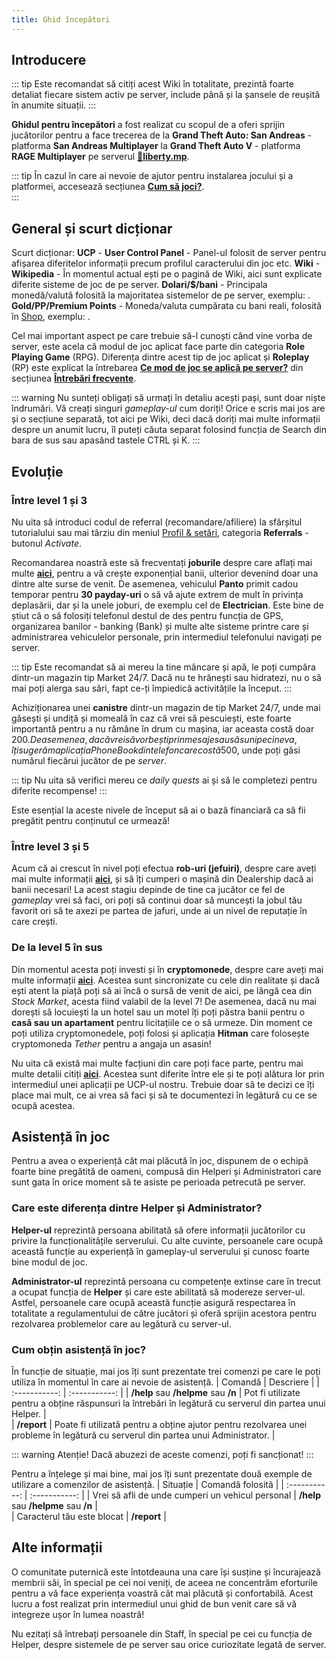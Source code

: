 ```yaml
---
title: Ghid începători
---
```


## Introducere

::: tip
Este recomandat să citiți acest Wiki în totalitate, prezintă foarte detaliat fiecare sistem activ pe server, include până și la șansele de reușită în anumite situații.
:::

**Ghidul pentru începători** a fost realizat cu scopul de a oferi sprijin jucătorilor pentru a face trecerea de la **Grand Theft Auto: San Andreas** - platforma **San Andreas Multiplayer** la **Grand Theft Auto V** - platforma **RAGE Multiplayer** pe serverul **[🗽liberty.mp](https://liberty.mp)**. 

::: tip
În cazul în care ai nevoie de ajutor pentru instalarea jocului și a platformei, accesează secțiunea **[Cum să joci?](./how-to-play)**.  
:::

## General și scurt dicționar

Scurt dicționar:
**UCP** - **User Control Panel** - Panel-ul folosit de server pentru afișarea diferitelor informații precum profilul caracterului din joc etc.
**Wiki** - **Wikipedia** - În momentul actual ești pe o pagină de Wiki, aici sunt explicate diferite sisteme de joc de pe server.
**Dolari/$/bani** - Principala monedă/valută folosită la majoritatea sistemelor de pe server, exemplu: <Dinero :amount='10000' />.
**Gold/PP/Premium Points** - Moneda/valuta cumpărata cu bani reali, folosită în [Shop](https://ucp.liberty.mp/shop), exemplu: <Gold :amount='5000' />.

Cel mai important aspect pe care trebuie să-l cunoști când vine vorba de server, este acela că modul de joc aplicat face parte din categoria **Role Playing Game** (RPG). Diferența dintre acest tip de joc aplicat și **Roleplay** (RP) este explicat la întrebarea **[Ce mod de joc se aplică pe server?](./faq#ce-mod-de-joc-se-aplica-pe-server)** din secțiunea **[Întrebări frecvente](./faq)**.

::: warning
Nu sunteți obligați să urmați în detaliu acești pași, sunt doar niște îndrumări. Vă creați singuri *gameplay-ul* cum doriți! Orice e scris mai jos are și o secțiune separată, tot aici pe Wiki, deci dacă doriți mai multe informații despre un anumit lucru, îl puteți căuta separat folosind funcția de Search din bara de sus sau apasând tastele CTRL și K.
:::

## Evoluție 

### Între level 1 și 3

Nu uita să introduci codul de referral (recomandare/afiliere) la sfârșitul tutorialului sau mai târziu din meniul [Profil & setări](./general/profile-and-settings.md#cum-vizualizez-profilul-și-setările), categoria **Referrals** - butonul *Activate*.

Recomandarea noastră este să frecventați **joburile** despre care aflați mai multe [**aici**](./jobs/), pentru a vă crește exponențial banii, ulterior devenind doar una dintre alte surse de venit. De asemenea, vehiculul **Panto** primit cadou temporar pentru **30 payday-uri** o să vă ajute extrem de mult în privința deplasării, dar și la unele joburi, de exemplu cel de **Electrician**. Este bine de știut că o să folosiți telefonul destul de des pentru funcția de GPS, organizarea banilor - banking (Bank) și multe alte sisteme printre care și administrarea vehiculelor personale, prin intermediul telefonului navigați pe server.

::: tip
Este recomandat să ai mereu la tine mâncare și apă, le poți cumpăra dintr-un magazin tip Market 24/7. Dacă nu te hrănești sau hidratezi, nu o să mai poți alerga sau sări, fapt ce-ți împiedică activitățile la început.
:::

Achiziționarea unei **canistre** dintr-un magazin de tip Market 24/7, unde mai găsești și undiță și momeală în caz că vrei să pescuiești, este foarte importantă pentru a nu rămâne în drum cu mașina, iar aceasta costă doar 200$. De asemenea, dacă vrei să vorbești prin mesaje sau să suni pe cineva, îți sugerăm aplicația PhoneBook din telefon care costă 500$, unde poți găsi numărul fiecărui jucător de pe *server*.

::: tip
Nu uita să verifici mereu ce *daily quests* ai și să le completezi pentru diferite recompense!
:::

Este esențial la aceste nivele de început să ai o bază financiară ca să fii pregătit pentru conținutul ce urmează!

### Între level 3 și 5

Acum că ai crescut în nivel poți efectua **rob-uri (jefuiri)**, despre care aveți mai multe informații [**aici**](./general/atm-robbery), și să îți cumperi o mașină din Dealership dacă ai banii necesari! La acest stagiu depinde de tine ca jucător ce fel de *gameplay* vrei să faci, ori poți să continui doar să muncești la jobul tău favorit ori să te axezi pe partea de jafuri, unde ai un nivel de reputație în care crești.

### De la level 5 în sus

Din momentul acesta poți investi și în **cryptomonede**, despre care aveți mai multe informații [**aici**](./economy/crypto). Acestea sunt sincronizate cu cele din realitate și dacă ești atent la piață poți să ai încă o sursă de venit de aici, pe lângă cea din *Stock Market*, acesta fiind valabil de la level 7! De asemenea, dacă nu mai dorești să locuiești la un hotel sau un motel îți poți păstra banii pentru o **casă sau un apartament** pentru licitațiile ce o să urmeze. Din moment ce poți utiliza cryptomonedele, poți folosi și aplicația **Hitman** care folosește cryptomoneda *Tether* pentru a angaja un asasin!

Nu uita că există mai multe facțiuni din care poți face parte, pentru mai multe detalii citiți [**aici**](./factions/). Acestea sunt diferite între ele și te poți alătura lor prin intermediul unei aplicații pe UCP-ul nostru. Trebuie doar să te decizi ce îți place mai mult, ce ai vrea să faci și să te documentezi în legătură cu ce se ocupă acestea.

## Asistență în joc

Pentru a avea o experiență cât mai plăcută în joc, dispunem de o echipă foarte bine pregătită de oameni, compusă din Helperi și Administratori care sunt gata în orice moment să te asiste pe perioada petrecută pe server.

### Care este diferența dintre Helper și Administrator?  

**Helper-ul** reprezintă persoana abilitată să ofere informații jucătorilor cu privire la funcționalitățile serverului. Cu alte cuvinte, persoanele care ocupă această funcție au experiență în gameplay-ul serverului și cunosc foarte bine modul de joc.

**Administrator-ul** reprezintă persoana cu competențe extinse care în trecut a ocupat funcția de **Helper** și care este abilitată să modereze server-ul. Astfel, persoanele care ocupă această funcție asigură respectarea în totalitate a regulamentului de către jucători și oferă sprijin acestora pentru rezolvarea problemelor care au legătură cu server-ul.  

### Cum obțin asistență în joc?   

În funcție de situație, mai jos îți sunt prezentate trei comenzi pe care le poți utiliza în momentul în care ai nevoie de asistență. 
| Comandă | Descriere |
| :-----------: | :-----------: | 
| **/help** sau **/helpme**  sau **/n** | Pot fi utilizate pentru a obține răspunsuri la întrebări în legătură cu serverul din partea unui Helper. |  
| **/report** | Poate fi utilizată pentru a obține ajutor pentru rezolvarea unei probleme în legătură cu serverul din partea unui Administrator. |  

::: warning Atenție!
Dacă abuzezi de aceste comenzi, poți fi sancționat! 
::: 

Pentru a înțelege și mai bine, mai jos îți sunt prezentate două exemple de utilizare a comenzilor de asistență. 
| Situație | Comandă folosită |
| :-----------: | :-----------: | 
| Vrei să afli de unde cumperi un vehicul personal | **/help** sau **/helpme**  sau **/n** |  
| Caracterul tău este blocat | **/report** |  

## Alte informații  

O comunitate puternică este întotdeauna una care își susține și încurajează membrii săi, în special pe cei noi veniți, de aceea ne concentrăm eforturile pentru a vă face experiența voastră cât mai plăcută și confortabilă. Acest lucru a fost realizat prin intermediul unui ghid de bun venit care să vă integreze ușor în lumea noastră! 

Nu ezitați să întrebați persoanele din Staff, în special pe cei cu funcția de Helper, despre sistemele de pe server sau orice curiozitate legată de server.


